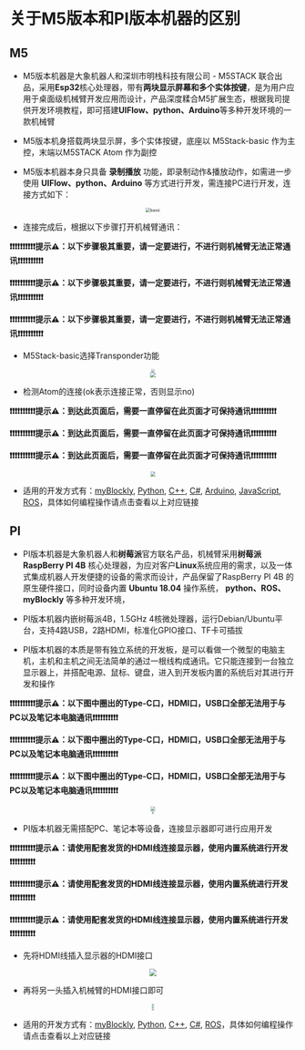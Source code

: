 # 关于M5版本和PI版本机器的区别

## M5

- M5版本机器是大象机器人和深圳市明栈科技有限公司 - M5STACK 联合出品，采用**Esp32**核心处理器，带有**两块显示屏幕和多个实体按键**，是为用户应用于桌面级机械臂开发应用而设计，产品深度糅合M5扩展生态，根据我司提供开发环境教程，即可搭建**UIFlow、python、Arduino**等多种开发环境的一款机械臂

- M5版本机身搭载两块显示屏，多个实体按键，底座以 M5Stack-basic 作为主控，末端以M5STACK Atom 作为副控

- M5版本机器本身只具备 **录制播放** 功能，即录制动作&播放动作，如需进一步使用 **UIFlow、python、Arduino** 等方式进行开发，需连接PC进行开发，连接方式如下：
<div align=center>
<img src="../resourse/4-BasicApplication/4.1/4.1.2.1-basic_PC.jpg" alt="basic" style="zoom:50%;" />
</div>

- 连接完成后，根据以下步骤打开机械臂通讯：

**❗❗❗❗❗❗❗❗❗❗提示⚠：以下步骤极其重要，请一定要进行，不进行则机械臂无法正常通讯❗❗❗❗❗❗❗❗❗❗**

**❗❗❗❗❗❗❗❗❗❗提示⚠：以下步骤极其重要，请一定要进行，不进行则机械臂无法正常通讯❗❗❗❗❗❗❗❗❗❗**

**❗❗❗❗❗❗❗❗❗❗提示⚠：以下步骤极其重要，请一定要进行，不进行则机械臂无法正常通讯❗❗❗❗❗❗❗❗❗❗**

  - M5Stack-basic选择Transponder功能

  <div align=center>
  <img src="../resourse/2-serialproduct/2.0/trans-1.jpg" style="zoom:35%;" />
  </div>

  <div align=center>
  <img src="../resourse/2-serialproduct/2.0/trans-2.jpg" style="zoom:58%;" />
  </div>

  - 检测Atom的连接(ok表示连接正常，否则显示no)

  **❗❗❗❗❗❗❗❗❗❗提示⚠：到达此页面后，需要一直停留在此页面才可保持通讯❗❗❗❗❗❗❗❗❗❗**

  **❗❗❗❗❗❗❗❗❗❗提示⚠：到达此页面后，需要一直停留在此页面才可保持通讯❗❗❗❗❗❗❗❗❗❗**

  **❗❗❗❗❗❗❗❗❗❗提示⚠：到达此页面后，需要一直停留在此页面才可保持通讯❗❗❗❗❗❗❗❗❗❗**

  <div align=center>
  <img src="../resourse/2-serialproduct/2.0/trans-3.jpg" style="zoom:55%;" />
  </div>

- 适用的开发方式有：[myBlockly](../5-ProgramingApplication-myblockly-uiflow-mind/5.1-myblockly/README.md), [Python](../7-ApplicationBasePython/README.md), [C++](../8-ApplicationBaseCPlus/README.md), [C#](../9-ApplicationBaseCSharp/README.md), [Arduino](../10-ArduinoEnv/README.md), [JavaScript](../11-ApplicationBaseJavaScript/README.md), [ROS](../12-ApplicationBaseROS/README.md)，具体如何编程操作请点击查看以上对应链接


## PI

- PI版本机器是大象机器人和**树莓派**官方联名产品，机械臂采用**树莓派 RaspBerry PI 4B** 核心处理器，为应对客户**Linux**系统应用的需求，以及一体式集成机器人开发便捷的设备的需求而设计，产品保留了RaspBerry PI 4B 的原生硬件接口，同时设备内置 **Ubuntu 18.04** 操作系统， **python、ROS、myBlockly** 等多种开发环境，

- PI版本机器内嵌树莓派4B，1.5GHz 4核微处理器，运行Debian/Ubuntu平台，支持4路USB，2路HDMI，标准化GPIO接口、TF卡可插拔

- PI版本机器的本质是带有独立系统的开发板，是可以看做一个微型的电脑主机，主机和主机之间无法简单的通过一根线构成通讯。它只能连接到一台独立显示器上，并搭配电源、鼠标、键盘，进入到开发板内置的系统后对其进行开发和操作

**❗❗❗❗❗❗❗❗❗❗提示⚠：以下图中圈出的Type-C口，HDMI口，USB口全部无法用于与PC以及笔记本电脑通讯❗❗❗❗❗❗❗❗❗❗**

**❗❗❗❗❗❗❗❗❗❗提示⚠：以下图中圈出的Type-C口，HDMI口，USB口全部无法用于与PC以及笔记本电脑通讯❗❗❗❗❗❗❗❗❗❗**

**❗❗❗❗❗❗❗❗❗❗提示⚠：以下图中圈出的Type-C口，HDMI口，USB口全部无法用于与PC以及笔记本电脑通讯❗❗❗❗❗❗❗❗❗❗**

<div align=center>
<img src="../resourse/2-serialproduct/2.0/atom-type-c.jpg" style="zoom:50%;" />
</div>

<div align=center>
<img src="../resourse/2-serialproduct/2.0/pi-type-c-hdmi.jpg" style="zoom:20%;" />
</div>

<div align=center>
<img src="../resourse/2-serialproduct/2.0/pi-usb.jpg" style="zoom:13%;" />
</div>

- PI版本机器无需搭配PC、笔记本等设备，连接显示器即可进行应用开发

**❗❗❗❗❗❗❗❗❗❗提示⚠：请使用配套发货的HDMI线连接显示器，使用内置系统进行开发❗❗❗❗❗❗❗❗❗❗**

**❗❗❗❗❗❗❗❗❗❗提示⚠：请使用配套发货的HDMI线连接显示器，使用内置系统进行开发❗❗❗❗❗❗❗❗❗❗**

**❗❗❗❗❗❗❗❗❗❗提示⚠：请使用配套发货的HDMI线连接显示器，使用内置系统进行开发❗❗❗❗❗❗❗❗❗❗**

  - 先将HDMI线插入显示器的HDMI接口

  <div align=center>
  <img src="../resourse/2-serialproduct/myCobot 280/Pi/2.1.2.3开箱与首次使用/PI连接3.jpg" style="zoom:80%;" />
  </div>

  - 再将另一头插入机械臂的HDMI接口即可

  <div align=center>
  <img src="../resourse/2-serialproduct/myCobot 280/Pi/2.1.2.3开箱与首次使用/PI连接4.jpg" style="zoom:25%;" />
  </div>

  <div align=center>
  <img src="../resourse/2-serialproduct/myCobot 280/Pi/2.1.2.3开箱与首次使用/PI连接2.jpg" style="zoom:25%;" />
  </div>

  <div align=center>
  <img src="../resourse/2-serialproduct/myCobot 280/Pi/2.1.2.3开箱与首次使用/PI连接1.jpg" style="zoom:25%;" />
  </div>

- 适用的开发方式有：[myBlockly](../5-ProgramingApplication-myblockly-uiflow-mind/5.1-myblockly/README.md), [Python](../7-ApplicationBasePython/README.md), [C++](../8-ApplicationBaseCPlus/README.md), [C#](../9-ApplicationBaseCSharp/README.md), [ROS](../12-ApplicationBaseROS/README.md)，具体如何编程操作请点击查看以上对应链接
